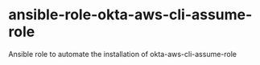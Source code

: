 # ansible-role-okta-aws-cli-assume-role
Ansible role to automate the installation of okta-aws-cli-assume-role
